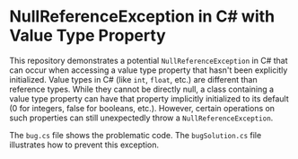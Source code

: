 # NullReferenceException in C# with Value Type Property

This repository demonstrates a potential `NullReferenceException` in C# that can occur when accessing a value type property that hasn't been explicitly initialized.  Value types in C# (like `int`, `float`, etc.) are different than reference types. While they cannot be directly null, a class containing a value type property can have that property implicitly initialized to its default (0 for integers, false for booleans, etc.).  However, certain operations on such properties can still unexpectedly throw a `NullReferenceException`.

The `bug.cs` file shows the problematic code.  The `bugSolution.cs` file illustrates how to prevent this exception.